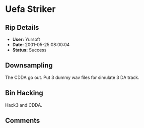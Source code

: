 # Uefa Striker

## Rip Details

- **User:** Yursoft
- **Date:** 2001-05-25 08:00:04
- **Status:** Success

## Downsampling

The CDDA go out. Put 3 dummy wav files for simulate 3 DA track.

## Bin Hacking

Hack3 and CDDA.

## Comments




